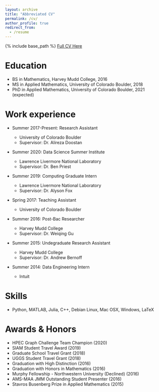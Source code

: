 ```yaml
---
layout: archive
title: "Abbreviated CV"
permalink: /cv/
author_profile: true
redirect_from:
  - /resume
---
```


{% include base_path %}
[Full CV Here](http://alecmdunton.github.io/files/Dunton_CV_Current.pdf)

Education
======
* BS in Mathematics, Harvey Mudd College, 2016
* MS in Applied Mathematics, University of Colorado Boulder, 2018
* PhD in Applied Mathematics, University of Colorado Boulder, 2021 (expected)

Work experience
======
* Summer 2017-Present: Research Assistant
  * University of Colorado Boulder
  * Supervisor: Dr. Alireza Doostan

* Summer 2020: Data Science Summer Institute
  * Lawrence Livermore National Laboratory
  * Supervisor: Dr. Ben Priest

* Summer 2019: Computing Graduate Intern
  * Lawrence Livermore National Laboratory
  * Supervisor: Dr. Alyson Fox

* Spring 2017: Teaching Assistant
  * University of Colorado Boulder
  
* Summer 2016: Post-Bac Researcher
  * Harvey Mudd College
  * Supervisor: Dr. Weiqing Gu

* Summer 2015: Undegraduate Research Assistant
  * Harvey Mudd College
  * Supervisor: Dr. Andrew Bernoff
  
* Summer 2014: Data Engineering Intern
  * Intuit

  
Skills
======
* Python, MATLAB, Julia, C++, Debian Linux, Mac OSX, Windows, LaTeX

Awards & Honors
======
* HPEC Graph Challenge Team Champion (2020)
* SIAM Student Travel Award (2019)
* Graduate School Travel Grant (2018)
* UGGS Student Travel Grant (2018)
* Graduation with High Distinction (2016)
* Graduation with Honors in Mathematics (2016)
* Murphy Fellowship - Northwestern University (Declined) (2016)
* AMS-MAA JMM Outstanding Student Presenter (2016)
* Stavros Busenberg Prize in Applied Mathematics (2015)
